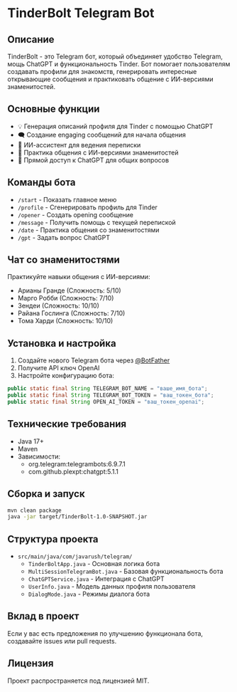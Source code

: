 # TinderBolt Telegram Bot

## Описание
TinderBolt - это Telegram бот, который объединяет удобство Telegram, мощь ChatGPT и функциональность Tinder. Бот помогает пользователям создавать профили для знакомств, генерировать интересные открывающие сообщения и практиковать общение с ИИ-версиями знаменитостей.

## Основные функции

- 💡 Генерация описаний профиля для Tinder с помощью ChatGPT
- 🗨️ Создание engaging сообщений для начала общения
- 💬 ИИ-ассистент для ведения переписки
- 🌟 Практика общения с ИИ-версиями знаменитостей
- 🤖 Прямой доступ к ChatGPT для общих вопросов

## Команды бота

- `/start` - Показать главное меню
- `/profile` - Сгенерировать профиль для Tinder
- `/opener` - Создать opening сообщение
- `/message` - Получить помощь с текущей перепиской
- `/date` - Практика общения со знаменитостями
- `/gpt` - Задать вопрос ChatGPT

## Чат со знаменитостями

Практикуйте навыки общения с ИИ-версиями:
- Арианы Гранде (Сложность: 5/10)
- Марго Робби (Сложность: 7/10)
- Зендеи (Сложность: 10/10) 
- Райана Гослинга (Сложность: 7/10)
- Тома Харди (Сложность: 10/10)

## Установка и настройка

1. Создайте нового Telegram бота через [@BotFather](https://t.me/botfather)
2. Получите API ключ OpenAI
3. Настройте конфигурацию бота:
```java
public static final String TELEGRAM_BOT_NAME = "ваше_имя_бота";
public static final String TELEGRAM_BOT_TOKEN = "ваш_токен_бота";
public static final String OPEN_AI_TOKEN = "ваш_токен_openai";
```

## Технические требования

- Java 17+
- Maven
- Зависимости:
  - org.telegram:telegrambots:6.9.7.1
  - com.github.plexpt:chatgpt:5.1.1

## Сборка и запуск

```bash
mvn clean package
java -jar target/TinderBolt-1.0-SNAPSHOT.jar
```

## Структура проекта

- `src/main/java/com/javarush/telegram/`
  - `TinderBoltApp.java` - Основная логика бота
  - `MultiSessionTelegramBot.java` - Базовая функциональность бота
  - `ChatGPTService.java` - Интеграция с ChatGPT
  - `UserInfo.java` - Модель данных профиля пользователя
  - `DialogMode.java` - Режимы диалога бота

## Вклад в проект

Если у вас есть предложения по улучшению функционала бота, создавайте issues или pull requests.

## Лицензия

Проект распространяется под лицензией MIT.